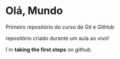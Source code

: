 # Olá, Mundo
 Primeiro repositório do curso de Git e GitHub

 repositório criado durante um aula ao vivo!
 
I´m **taking the first steps** on *github*.
